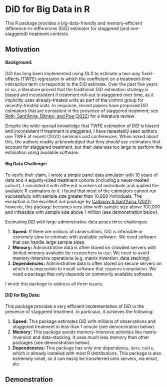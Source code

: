 DiD for Big Data in R
================

This R package provides a big-data-friendly and memory-efficient
difference-in-differences (DiD) estimator for staggered (and
non-staggered) treatment contexts.

## Motivation

#### Background:

DiD has long been implemented using OLS to estimate a two-way
fixed-effects (TWFE) regression in which the coefficient on a
treatment-time interaction term corresponds to the DiD estimate. Over
the past five years or so, a literature proved that the traditional DiD
estimation strategy is biased and inconsistent if treatment roll-out is
staggered over time, as it implicitly uses already-treated units as part
of the control group for recently-treated units. In response, recent
papers have proposed DiD estimators that are consistent in the presence
of staggered treatment; see [Roth, Sant’Anna, Bilinksi, and Poe
(2022)](https://jonathandroth.github.io/assets/files/DiD_Review_Paper.pdf)
for a literature review.

Despite the wide-spread knowledge that TWFE estimation of DiD is biased
and inconsistent if treatment is staggered, I have repeatedly seen
authors use TWFE at recent (2022) seminars and conferences. When asked
about this, the authors readily acknowledged that they *should* use
estimators that account for staggered treatment, but their data was too
large to perform the estimation using available software.

#### Big Data Challenge:

To verify their claim, I wrote a simple panel data simulator with 10
years of data and 4 equally-sized treatment cohorts (including a
never-treated cohort). I simulated it with different numbers of
individuals and applied the available R estimators to it. I found that
most of the estimators cannot run successfully with sample size greater
than 10,000 individuals. The exception is the excellent `did` package by
[Callaway & Sant’Anna (2021)](https://bcallaway11.github.io/did/);
however, this package becomes very slow with sample size above 100,000
and infeasible with sample size above 1 million (see demonstration
below).

Estimating DiD with large administrative data poses three challenges:

1.  **Speed:** If there are millions of observations, DiD is infeasible
    or extremely slow to estimate with available software. We need
    software that can handle large sample sizes.
2.  **Memory:** Administrative data is often stored on crowded servers
    with limited memory available for researchers to use. We need to
    avoid memory-intensive operations (e.g. matrix inversion, data
    stacking).
3.  **Dependencies:** Administrative data is often stored on secure
    servers on which it is impossible to install software that requires
    compilation. We need a package that only depends on commonly
    available software.

I wrote this package to address all three issues.

#### DiD for Big Data:

This package provides a very efficient implementation of DiD in the
presence of staggered treatment. In particular, it achieves the
following:

1.  **Speed:** This package estimates DiD with millions of observations
    and staggered treatment in less than 1 minute (see demonstration
    below).
2.  **Memory:** This package avoids memory-intensive activities like
    matrix-inversion and data-stacking. It uses much less memory than
    other packages (see demonstration below).
3.  **Dependencies:** This package has only *one* dependency,
    `data.table`, which is already installed with most R distributions.
    This package is also extremely small, so it can easily be
    transferred onto servers, via email, etc.

## Demonstration
